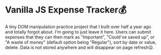 # Vanilla JS Expense Tracker💰

A tiny DOM manipulation practice project that I built over half a year ago and totally forgot about. I'm going to just leave it here.
Users can submit expenses that they can then mark as "Important", "Could've saved up", or "A waste of money" (default option being "Regular"), sort by date or value, delete. Data is not stored anywhere and will disappear on page refresh😛.
